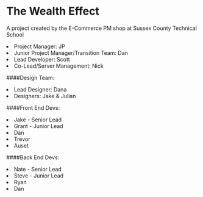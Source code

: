 # The Wealth Effect

A project created by the E-Commerce PM shop at Sussex County Technical School


<li>Project Manager: JP</li>
<li>Junior Project Manager/Transition Team: Dan</li>


<li>Lead Developer: Scott</li>
<li>Co-Lead/Server Management: Nick</li>

####Design Team:
<li>Lead Designer: Dana</li>
<li>Designers: Jake & Julian</li>

####Front End Devs:
<li>Jake - Senior Lead</li>
<li>Grant - Junior Lead</li>
<li>Dan</li>
<li>Trevor</li>
<li>Auset</li>

####Back End Devs:
<li>Nate - Senior Lead</li>
<li>Steve - Junior Lead</li>
<li>Ryan</li>
<li>Dan</li>
